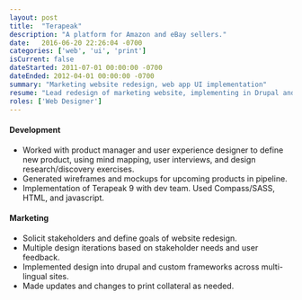 ```yaml
---
layout: post
title:  "Terapeak"
description: "A platform for Amazon and eBay sellers."
date:   2016-06-20 22:26:04 -0700
categories: ['web', 'ui', 'print']
isCurrent: false
dateStarted: 2011-07-01 00:00:00 -0700
dateEnded: 2012-04-01 00:00:00 -0700
summary: "Marketing website redesign, web app UI implementation"
resume: "Lead redesign of marketing website, implementing in Drupal and custom framework across multi-lingual sites. Worked with the development team on the new version of the app with SASS/Compass and javascript."
roles: ['Web Designer']
---
```


#### Development

* Worked with product manager and user experience designer to define new product, using mind mapping, user interviews, and design research/discovery exercises.
* Generated wireframes and mockups for upcoming products in pipeline.
* Implementation of Terapeak 9 with dev team. Used Compass/SASS, HTML, and javascript.

#### Marketing

* Solicit stakeholders and define goals of website redesign.
* Multiple design iterations based on stakeholder needs and user feedback.
* Implemented design into drupal and custom frameworks across multi-lingual sites. 
* Made updates and changes to print collateral as needed.